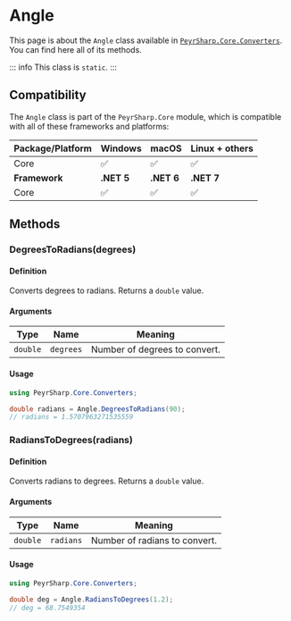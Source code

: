 # Angle
This page is about the `Angle` class available in [`PeyrSharp.Core.Converters`](/core/converters.md).
You can find here all of its methods.

::: info
This class is `static`.
:::

## Compatibility

The `Angle` class is part of the `PeyrSharp.Core` module, which is compatible with all of these frameworks and platforms:

| Package/Platform 	| Windows 	| macOS 	| Linux + others 	|
|------------------	|---------	|-------	|----------------	|
| Core            	| ✅       	| ✅     	| ✅              	|
| **Framework**         | **.NET 5** | **.NET 6**  | **.NET 7** |
| Core            	| ✅       	| ✅     	| ✅              	|

## Methods
### DegreesToRadians(degrees)
#### Definition
Converts degrees to radians. Returns a `double` value.

#### Arguments

| Type     	| Name    	| Meaning                       	|
|----------	|---------	|-------------------------------	|
| `double` 	| `degrees` 	| Number of degrees to convert. 	|

#### Usage

~~~ c#
using PeyrSharp.Core.Converters;

double radians = Angle.DegreesToRadians(90);
// radians = 1.5707963271535559
~~~

### RadiansToDegrees(radians)
#### Definition
Converts radians to degrees. Returns a `double` value.

#### Arguments

| Type     	| Name    	| Meaning                       	|
|----------	|---------	|-------------------------------	|
| `double` 	| `radians` 	| Number of radians to convert. 	|

#### Usage

~~~ c#
using PeyrSharp.Core.Converters;

double deg = Angle.RadiansToDegrees(1.2);
// deg = 68.7549354
~~~
